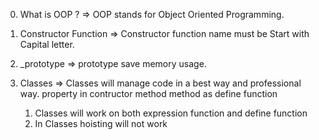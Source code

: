 0. What is OOP ?
=> OOP stands for Object Oriented Programming.

1. Constructor Function
=> Constructor function name must be Start with Capital letter.
<!-- function BankAccount(customerName, balance = 0) {
    this.customerName = customerName;
    this.accountNumber = Date.now();
    this.balance = balance;
}

const abdulAccount = new BankAccount("Abdul Bari", 1000);
const ayeshaAccount = new BankAccount("Ayesha");

abdulAccount.balance = 20000; ===> not do in real project.
console.log(abdulAccount); -->

2. _prototype
=> prototype save memory usage.
<!-- function BankAccount(customerName, balance=0) {
    this.customerName = customerName,
    this.balance = balance,
    this.accountNumber = Date.now();
};

const abdulAccount = new BankAccount("Abdul", 3000);
const asmaAccount = new BankAccount("Asma");
// console.log(abdulAccount, asmaAccount);

BankAccount.prototype.deposit = function (amount) {
    this.balance += amount;
}

BankAccount.prototype.widthdraw = function (amount) {
    this.balance -= amount;
};
// abdulAccount.deposit(3000)
abdulAccount.widthdraw(2000)

console.log(abdulAccount); -->

3. Classes 
=> Classes will manage code in a best way and professional way.
    property in contructor method
    method as define function
    1. Classes will work on both expression function and define function
    2. In Classes hoisting will not work
    
    <!-- class BankAccount {
    customerName;
    accountNumber;
    balance;

    constructor(customerName, balance=0) {
        this.customerName = customerName;
        this.accountNumber = Date.now();
        this.balance = balance;
    }
    
    deposit(amount) {
        this.balance += amount;
    }

    withdraw(amount) {
        this.balance -= amount;
    }

}

const abdulAccount = new BankAccount("Abdul", 3000);
abdulAccount.deposit(3000)
abdulAccount.withdraw(1000)
console.log(abdulAccount); -->

4. Inheritance
=> 